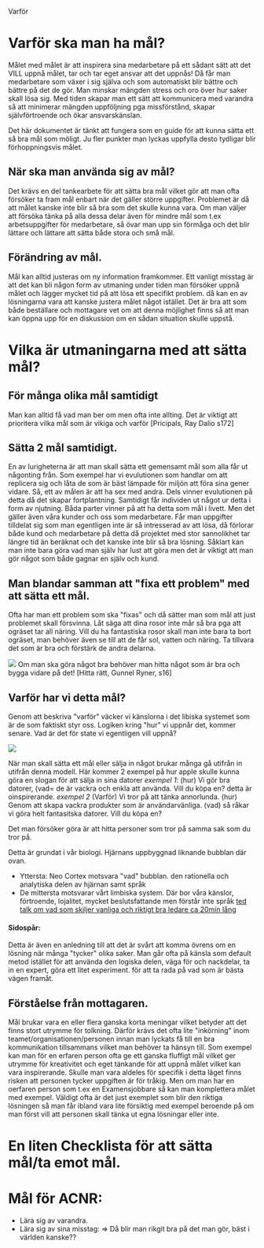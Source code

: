 Varför 
# Varför ska man ha mål?
Målet med målet är att inspirera sina medarbetare på ett sådant sätt att det VILL uppnå målet, tar och tar eget ansvar att det uppnås! Då får man medarbetare som växer i sig själva och som automatiskt blir bättre och bättre på det de gör. Man minskar mängden stress och oro över hur saker skall lösa sig. Med tiden skapar man ett sätt att kommunicera med varandra så att minimerar mängden uppföljning pga missförstånd, skapar självförtroende och ökar ansvarskänslan. 

Det här dokumentet är tänkt att fungera som en guide för att kunna sätta ett så bra mål som möligt. Ju fler punkter man lyckas uppfylla desto tydligar blir förhoppningsvis målet.
## När ska man använda sig av mål?
Det krävs en del tankearbete för att sätta bra mål vilket gör att man ofta försöker ta fram mål enbart när det gäller större uppgifter. Problemet är då att målet kanske inte blir så bra som det skulle kunna vara. Om man väljer att försöka tänka på alla dessa delar även för mindre mål som t.ex arbetsuppgifter för medarbetare, så övar man upp sin förmåga och det blir lättare och lättare att sätta både stora och små mål.
## Förändring av mål.
Mål kan alltid justeras om ny information framkommer. Ett vanligt misstag är att det kan bli någon form av utmaning under tiden man försöker uppnå målet och lägger mycket tid på att lösa ett specifikt problem.  då kan en av lösningarna vara att kanske justera målet något istället. Det är bra att som både beställare och mottagare vet om att denna möjlighet finns så att man kan öppna upp för en diskussion om en sådan situation skulle uppstå.

# Vilka är utmaningarna med att sätta mål?
## För många olika mål samtidigt
Man kan alltid få vad man ber om men ofta inte allting. Det är viktigt att prioritera vilka mål som är vikiga och varför [Pricipals, Ray Dalio s172]
## Sätta 2 mål samtidigt.
En av lurigheterna är att man skall sätta ett gemensamt mål som alla får ut någonting från. Som exempel har vi evulutionen som handlar om att replicera sig och låta de som är bäst lämpade för miljön att föra sina gener vidare.
Så, ett av målen är att ha sex med andra. Dels vinner evulutionen på detta då det skapar fortplantning. Samtidigt får individen ut något ur detta i form av njutning. Båda parter vinner på att ha detta som mål i livett.
Men det gäller även våra kunder och oss som medarbetare. Får man uppgifter tilldelat sig som man egentligen inte är så intresserad av att lösa, då förlorar både kund och medarbetare på detta då projektet med stor sannolikhet tar längre tid än beräknat och det kanske inte blir så bra lösning. Såklart kan man inte bara göra vad man själv har lust att göra men det är viktigt att man gör något som både gagnar en själv och kund.

## Man blandar samman att "fixa ett problem" med att sätta ett mål.
Ofta har man ett problem som ska "fixas" och då sätter man som mål att just problemet skall försvinna.
Låt säga att dina rosor inte mår så bra pga att ogräset tar all näring. Vill du ha fantastiska rosor skall man inte bara ta bort ogräset, man behöver även se till att de får sol, vatten och näring. Ta tillvara det som är bra och förstärk de andra delarna.

![](/images/hitta_rätt.svg)
Om man ska göra något bra behöver man hitta något som är bra och bygga vidare på det!
[Hitta rätt, Gunnel Ryner, s16]

## Varför har vi detta mål?
Genom att beskriva "varför" väcker vi känslorna i det libiska systemet som är de som faktiskt styr oss. Logiken kring "hur" vi uppnår det, kommer senare.
Vad är det för state vi egentligen vill uppnå?

![](/images/varför_hur_vad.svg)

När man skall sätta ett mål eller sälja in något brukar många gå utifrån in utifrån denna modell. Här kommer 2 exempel på hur apple skulle kunna göra en slogan för att sälja in sina datorer
   *exempel 1*: (hur) Vi gör bra datorer, (vad= de är vackra och enkla att använda. Vill du köpa en?
 detta är oinspirerande.
 *exempel 2* (Varför) Vi tror på att tänka annorlunda. (hur) Genom att skapa vackra produkter som är användarvänliga. (vad) så råkar vi göra helt fantasitska datorer. Vill du köpa en?
 
Det man försöker göra är att hitta personer som tror på samma sak som du tror på.

Detta är grundat i vår biologi.
Hjärnans uppbyggnad liknande bubblan där ovan.
- Yttersta: Neo Cortex motsvara "vad" bubblan. den rationella och analytiska delen av hjärnan samt språk
- De mittersta motsvarar vårt limbiska system. Där bor våra känslor, förtroende, lojalitet, mycket beslutsfattande men förstår inte språk
[ted talk om vad som skiljer vanliga och riktigt bra ledare ca 20min lång](https://www.youtube.com/watch?v=qp0HIF3SfI4)

#### Sidospår:
Detta är även en anledning till att det är svårt att komma övrens om en lösning när många "tycker" olika saker. Man går ofta på känsla som default metod istället för att använda den logiska delen, väga för och nackdelar, ta in en expert, göra ett litet experiment. för att ta rada på vad som är bästa vägen framåt.


## Förståelse från mottagaren.
Mål brukar vara en eller flera ganska korta meningar vilket betyder att det finns stort utrymme för tolkning. Därför krävs det ofta lite "inkörning" inom teamet/organisationen/personen innan man lyckats få till en bra kommunikation tillsammans vilket man behöver ta hänsyn till.
Som exempel kan man för en erfaren person ofta ge ett ganska fluffigt mål vilket ger utrymme för kreativitet och eget tänkande för att uppnå målet vilket kan vara inspirerande. Skulle man vara aldeles för specifik i detta läget finns risken att personen tycker uppgiften är för tråkig.
Men om man har en oerfaren person som t.ex en Examensjobbare så kan man komplettera målet med exempel. Väldigt ofta är det just exemplet som blir den riktiga lösningen så man får ibland vara lite försiktig med exempel beroende på om man först vill att personen skall tänka ut egna lösningar eller inte.

## 

# En liten Checklista för att sätta mål/ta emot mål.

## 


# Mål för ACNR:
- Lära sig av varandra.
- Lära sig av sina misstag:
 => Då blir man rikgit bra på det man gör, bäst i världen kanske??

